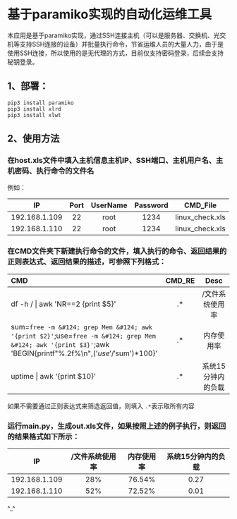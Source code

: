 # 基于paramiko实现的自动化运维工具

本应用是基于paramiko实现，通过SSH连接主机（可以是服务器、交换机、光交机等支持SSH连接的设备）并批量执行命令，节省运维人员的大量人力，由于是使用SSH连接，所以使用的是无代理的方式，目前仅支持密码登录，后续会支持秘钥登录。

## 1、部署：

```
pip3 install paramiko
pip3 install xlrd
pip3 install xlwt
```

## 2、使用方法
### 在host.xls文件中填入主机信息主机IP、SSH端口、主机用户名、主机密码、执行命令的文件名
例如：

 IP  | Port  | UserName  | Password  | CMD_File |
 :----:  | :----:  | :----:  | :----:  | :----: |
 192.168.1.109  | 22  | root  | 1234  | linux_check.xls |
 192.168.1.110  | 22  | root  | 1234  | linux_check.xls |

### 在CMD文件夹下新建执行命令的文件，填入执行的命令、返回结果的正则表达式、返回结果的描述，可参照下列格式：

 CMD  | CMD_RE  | Desc |
 :----  | :----:  | :----:  |
 df -h / &#124; awk 'NR==2 {print $5}'  | .*  | /文件系统使用率 |
 sum=`free -m &#124; grep Mem &#124; awk '{print $2}'`;use=`free -m &#124; grep Mem &#124; awk '{print $3}'`;awk 'BEGIN{printf"%.2f%\n",('$use'/'$sum')*100}'  | .*  | 内存使用率 |
 uptime &#124; awk '{print $10}'  | .*  | 系统15分钟内的负载 |

如果不需要通过正则表达式来筛选返回值，则填入 `.*`表示取所有内容

### 运行main.py，生成out.xls文件，如果按照上述的例子执行，则返回的结果格式如下所示：

 IP  | /文件系统使用率  | 内存使用率  | 系统15分钟内的负载  |
 :----:  | :----:  | :----:  | :----:  |
 192.168.1.109  | 28%  | 76.54%  | 0.27  |
 192.168.1.110  | 52%  | 72.52%  | 0.01  |
 
 ^_^

